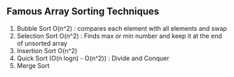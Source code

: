 ## Famous Array Sorting Techniques

1. Bubble Sort O(n^2) : compares each element with all elements and swap
2. Selection Sort O(n^2) : Finds max or min number and keep it at the end of unsorted array
3. Insertion Sort O(n^2) 
4. Quick Sort (O(n logn) - O(n^2)) : Divide and Conquer
5. Merge Sort